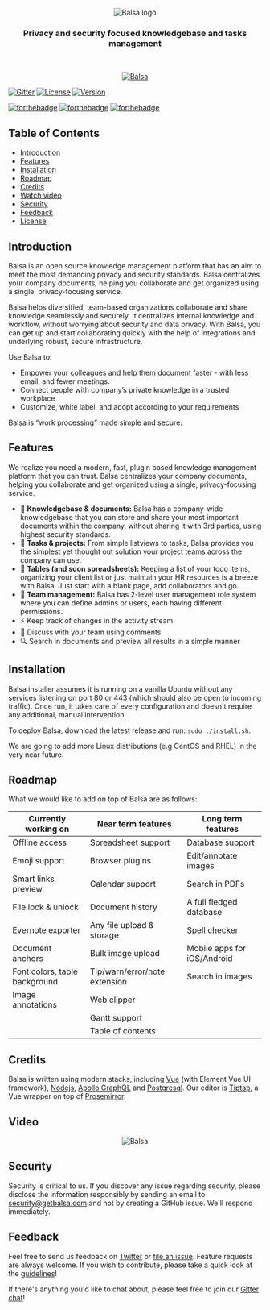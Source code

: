 <p align="center">
<img alt="Balsa logo" title="Balsa" align="middle" src="https://user-images.githubusercontent.com/1191477/65187181-49f08000-da39-11e9-9362-d6f1656fb725.png">
</p>

<p align="center"><h3 align="center">Privacy and security focused knowledgebase and tasks management</h3>
</p>
<br>
<p align="center">
  <a href="https://getbalsa.com">
    <img alt="Balsa" title="Balsa" src="https://user-images.githubusercontent.com/1191477/65648300-b33f3880-dfcf-11e9-9b76-760eae2a9d06.png">
  </a>
</p>
<p align="center">
  
[![Gitter](https://badges.gitter.im/getbalsa/community.svg)](https://gitter.im/getbalsa/community)
[![License](https://img.shields.io/badge/License-AGPLv3-f39f37)](https://www.gnu.org/licenses/agpl-3.0.en.html)
[![Version](https://img.shields.io/badge/Version-1.1-ff69b4)]()

[![forthebadge](https://forthebadge.com/images/badges/made-with-javascript.svg)](https://forthebadge.com)
[![forthebadge](https://forthebadge.com/images/badges/built-with-love.svg)](https://forthebadge.com)
[![forthebadge](https://forthebadge.com/images/badges/contains-technical-debt.svg)](https://forthebadge.com)

</p>

## Table of Contents

- [Introduction](#introduction)
- [Features](#features)
- [Installation](#installation)
- [Roadmap](#roadmap)
- [Credits](#credits)
- [Watch video](#video)
- [Security](#security)
- [Feedback](#feedback)
- [License](#license)

## Introduction

Balsa is an open source knowledge management platform that has an aim to meet the most demanding privacy and security standards. Balsa centralizes your company documents, helping you collaborate and get organized using a single, privacy-focusing service.

Balsa helps diversified, team-based organizations collaborate and share knowledge seamlessly and securely. It centralizes internal knowledge and workflow, without worrying about security and data privacy. With Balsa, you can get up and start collaborating quickly with the help of integrations and underlying robust, secure infrastructure. 

Use Balsa to: 

* Empower your colleagues and help them document faster - with less email, and fewer meetings.
* Connect people with company’s private knowledge in a trusted workplace
* Customize, white label, and adopt according to your requirements

Balsa is “work processing” made simple and secure.

## Features

We realize you need a modern, fast, plugin based knowledge management platform that you can trust. Balsa centralizes your company documents, helping you collaborate and get organized using a single, privacy-focusing service.

* :rocket: **Knowledgebase & documents:** Balsa has a company-wide knowledgebase that you can store and share your most important documents within the company, without sharing it with 3rd parties, using highest security standards.
* :bookmark: **Tasks & projects:** From simple listviews to tasks, Balsa provides you the simplest yet thought out solution your project teams across the company can use.
* :page_facing_up: **Tables (and soon spreadsheets):** Keeping a list of your todo items, organizing your client list or just maintain your HR resources is a breeze with Balsa. Just start with a blank page, add collaborators and go.
* :busts_in_silhouette: **Team management:** Balsa has 2-level user management role system where you can define admins or users, each having different permissions. 
* :zap: Keep track of changes in the activity stream
* :speech_balloon: Discuss with your team using comments
* :mag: Search in documents and preview all results in a simple manner


## Installation

Balsa installer assumes it is running on a vanilla Ubuntu without any services listening on port 80 or 443 (which should also be open to incoming traffic). Once run, it takes care of every configuration and doesn't require any additional, manual intervention.

To deploy Balsa, download the latest release and run: ```sudo ./install.sh```.

We are going to add more Linux distributions (e.g CentOS and RHEL) in the very near future.

## Roadmap

What we would like to add on top of Balsa are as follows: 

| Currently working on  | Near term features | Long term features |
| ------------- | ------------- | ------------ |
| Offline access  | Spreadsheet support  | Database support |
| Emoji support  | Browser plugins  | Edit/annotate images |
| Smart links preview | Calendar support  | Search in PDFs    |
| File lock & unlock | Document history  | A full fledged database    |
| Evernote exporter | Any file upload & storage  |  Spell checker   |
| Document anchors | Bulk image upload  |  Mobile apps for iOS/Android    |
| Font colors, table background | Tip/warn/error/note extension  |   Search in images   |
| Image annotations | Web clipper  |      |
|  | Gantt support  |    |
|  | Table of contents  |      |



## Credits

Balsa is written using modern stacks, including [Vue](https://nodejs.org/) (with Element Vue UI framework), [Nodejs](https://nodejs.org/), [Apollo GraphQL](https://github.com/apollographql) and [Postgresql](https://www.postgresql.org/). Our editor is [Tiptap](https://tiptap.scrumpy.io), a Vue wrapper on top of [Prosemirror](https://prosemirror.net).

## Video 

<p align="center">
<img alt="Balsa" title="Balsa" src="https://user-images.githubusercontent.com/1191477/65649881-5eeb8700-dfd6-11e9-9fbb-835ba5624410.gif">
</p>

## Security

Security is critical to us. If you discover any issue regarding security, please disclose the information responsibly by sending an email to security@getbalsa.com and not by creating a GitHub issue. We'll respond immediately.


## Feedback

Feel free to send us feedback on [Twitter](https://twitter.com/getbalsa) or [file an issue](https://github.com/balsa-team/balsa/issues/new). Feature requests are always welcome. If you wish to contribute, please take a quick look at the [guidelines](./CONTRIBUTING.md)!

If there's anything you'd like to chat about, please feel free to join our [Gitter chat](https://gitter.im/getbalsa)!


